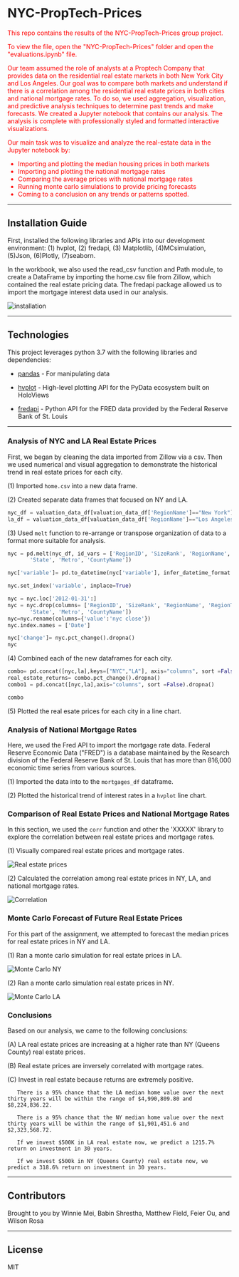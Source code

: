# NYC-PropTech-Prices

<font color='red'>
This repo contains the results of the NYC-PropTech-Prices group project. 
<br />
<p>
    
    
To view the file, open the "NYC-PropTech-Prices" folder and open the "evaluations.ipynb" file. 
</p>

    
Our team assumed the role of analysts at a Proptech Company that provides data on the residential real estate markets in both New York City and Los Angeles. Our goal was to compare both markets and understand if there is a correlation among the residential real estate prices in both cities and national mortgage rates. To do so, we used aggregation, visualization, and predictive analysis techniques to determine past trends and make forecasts. We created a Jupyter notebook that contains our analysis. The analysis is complete with professionally styled and formatted interactive visualizations. 
    
Our main task was to visualize and analyze the real-estate data in the Jupyter notebook by:
  * Importing and plotting the median housing prices in both markets
  * Importing and plotting the national mortgage rates
  * Comparing the average prices with national mortgage rates
  * Running monte carlo simulations to provide pricing forecasts
  * Coming to a conclusion on any trends or patterns spotted.
</font>

---

## Installation Guide

First, installed the following libraries and APIs into our development environment: 
(1) hvplot, (2) fredapi, (3) Matplotlib, (4)MCsimulation, (5)Json, (6)Plotly, (7)seaborn. 

In the workbook, we also used the read_csv function and Path module, to create a DataFrame by importing the home.csv file from Zillow, which contained the real estate pricing data. The fredapi package allowed us to import the mortgage interest data used in our analysis. 


![installation](./images/installation.png)





---

## Technologies

This project leverages python 3.7 with the following libraries and dependencies:

* [pandas](https://github.com/pandas-dev/pandas) - For manipulating data

* [hvplot](https://github.com/holoviz/hvplot) - High-level plotting API for the PyData ecosystem built on HoloViews

* [fredapi](https://github.com/mortada/fredapi) - Python API for the FRED data provided by the Federal Reserve Bank of St. Louis



---

### **Analysis of NYC and LA Real Estate Prices**

First, we began by cleaning the data imported from Zillow via a csv. Then we used numerical and visual aggregation to demonstrate the historical trend in real estate prices for each city. 

(1) Imported `home.csv` into a new data frame.

(2) Created separate data frames that focused on NY and LA.

```python
nyc_df = valuation_data_df[valuation_data_df['RegionName']=="New York"]
la_df = valuation_data_df[valuation_data_df['RegionName']=="Los Angeles"]
```

(3) Used `melt` function to re-arrange or transpose organization of data to a format more suitable for analysis.

```python
nyc = pd.melt(nyc_df, id_vars = ['RegionID', 'SizeRank', 'RegionName', 'RegionType', 'StateName',
       'State', 'Metro', 'CountyName'])

nyc['variable']= pd.to_datetime(nyc['variable'], infer_datetime_format = True)

nyc.set_index('variable', inplace=True)

nyc = nyc.loc['2012-01-31':]
nyc = nyc.drop(columns= ['RegionID', 'SizeRank', 'RegionName', 'RegionType', 'StateName',
       'State', 'Metro', 'CountyName'])
nyc=nyc.rename(columns={'value':'nyc close'})
nyc.index.names = ['Date']

nyc['change']= nyc.pct_change().dropna()
nyc
```

(4) Combined each of the new dataframes for each city.

```python
combo= pd.concat([nyc,la],keys=["NYC","LA"], axis="columns", sort =False).dropna()
real_estate_returns= combo.pct_change().dropna()
combo1 = pd.concat([nyc,la],axis="columns", sort =False).dropna()

combo
```

(5) Plotted the real esate prices for each city in a line chart.

### **Analysis of National Mortgage Rates**

Here, we used the Fred API to import the mortgage rate data. Federal Reserve Economic Data ("FRED") is a database maintained by the Research division of the Federal Reserve Bank of St. Louis that has more than 816,000 economic time series from various sources.

(1) Imported the data into to the `mortgages_df` dataframe. 

(2) Plotted the historical trend of interest rates in a `hvplot` line chart.

### **Comparison of Real Estate Prices and National Mortgage Rates**

In this section, we used the `corr` function and other the 'XXXXX' library to explore the correlation between real estate prices and mortgage rates.

(1) Visually compared real estate prices and mortgage rates.

![Real estate prices](./images/realestatehistoricalprices.png)

(2) Calculated the correlation among real estate prices in NY, LA, and national mortgage rates.

![Correlation](./images/correlation.png)

### **Monte Carlo Forecast of Future Real Estate Prices**

For this part of the assignment, we attempted to forecast the median prices for real estate prices in NY and LA. 

(1) Ran a monte carlo simulation for real estate prices in LA.

![Monte Carlo NY](./images/montecarlola.png)

(2) Ran a monte carlo simulation real estate prices in NY.

![Monte Carlo LA](./images/montecarlony.png)

### **Conclusions**

Based on our analysis, we came to the following conclusions:

(A) LA real estate prices are increasing at a higher rate than NY (Queens County) real estate prices.

(B) Real estate prices are inversely correlated with mortgage rates.

(C) Invest in real estate because returns are extremely positive.
       
       There is a 95% chance that the LA median home value over the next thirty years will be within the range of $4,990,809.80 and $8,224,836.22.

       There is a 95% chance that the NY median home value over the next thirty years will be within the range of $1,901,451.6 and $2,323,568.72.

       If we invest $500K in LA real estate now, we predict a 1215.7% return on investment in 30 years.

       If we invest $500k in NY (Queens County) real estate now, we predict a 318.6% return on investment in 30 years.

---
## Contributors

Brought to you by Winnie Mei, Babin Shrestha, Matthew Field, Feier Ou, and Wilson Rosa 

---
## License

MIT

